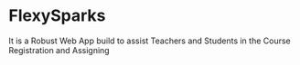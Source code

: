 # FlexySparks
It is a Robust Web App build to assist Teachers and Students in the Course Registration and Assigning
